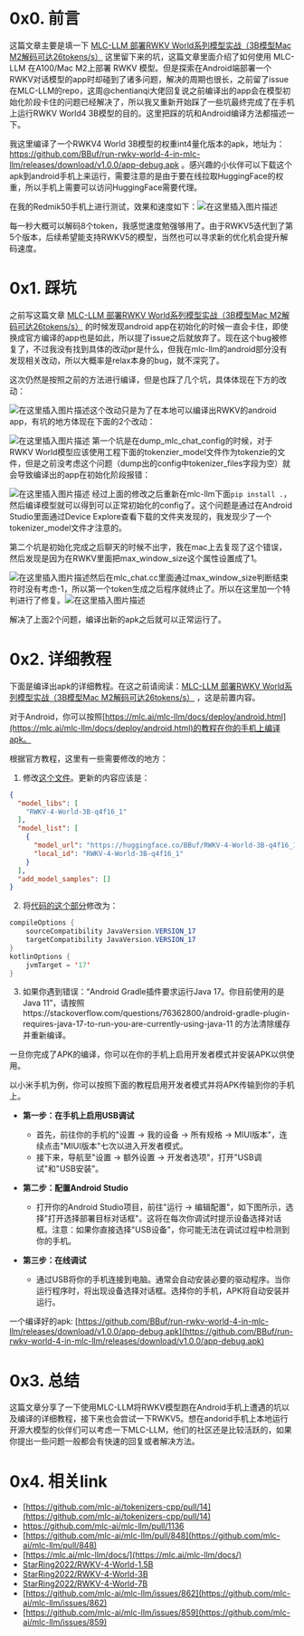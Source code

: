 # 0x0. 前言
这篇文章主要是填一下 [MLC-LLM 部署RWKV World系列模型实战（3B模型Mac M2解码可达26tokens/s）](https://mp.weixin.qq.com/s/4a9yC4LedJRUKl8UtV9qtQ) 这里留下来的坑，这篇文章里面介绍了如何使用 MLC-LLM 在A100/Mac M2上部署 RWKV 模型。但是探索在Android端部署一个RWKV对话模型的app时却碰到了诸多问题，解决的周期也很长，之前留了issue在MLC-LLM的repo，这周@chentianqi大佬回复说之前编译出的app会在模型初始化阶段卡住的问题已经解决了，所以我又重新开始踩了一些坑最终完成了在手机上运行RWKV World4 3B模型的目的。这里把踩的坑和Android编译方法都描述一下。

我这里编译了一个RWKV4 World 3B模型的权重int4量化版本的apk，地址为：https://github.com/BBuf/run-rwkv-world-4-in-mlc-llm/releases/download/v1.0.0/app-debug.apk 。感兴趣的小伙伴可以下载这个apk到android手机上来运行，需要注意的是由于要在线拉取HuggingFace的权重，所以手机上需要可以访问HuggingFace需要代理。

在我的Redmik50手机上进行测试，效果和速度如下：![在这里插入图片描述](https://img-blog.csdnimg.cn/a1dbc73470574089ab19ca994c0d8345.png)

每一秒大概可以解码8个token，我感觉速度勉强够用了。由于RWKV5迭代到了第5个版本，后续希望能支持RWKV5的模型，当然也可以寻求新的优化机会提升解码速度。
# 0x1. 踩坑
之前写这篇文章 [MLC-LLM 部署RWKV World系列模型实战（3B模型Mac M2解码可达26tokens/s）](https://mp.weixin.qq.com/s/4a9yC4LedJRUKl8UtV9qtQ)  的时候发现android app在初始化的时候一直会卡住，即使换成官方编译的app也是如此，所以提了issue之后就放弃了。现在这个bug被修复了，不过我没有找到具体的改动pr是什么，但我在mlc-llm的android部分没有发现相关改动，所以大概率是relax本身的bug，就不深究了。

这次仍然是按照之前的方法进行编译，但是也踩了几个坑，具体体现在下方的改动：

![在这里插入图片描述](https://img-blog.csdnimg.cn/55917082d66a4212bd7cc1ac394d9534.png)这个改动只是为了在本地可以编译出RWKV的android app，有坑的地方体现在下面的2个改动：

![在这里插入图片描述](https://img-blog.csdnimg.cn/88959131aafa4efa8422c9a64bd9d20c.png)
第一个坑是在dump_mlc_chat_config的时候，对于RWKV World模型应该使用工程下面的tokenzier_model文件作为tokenzie的文件，但是之前没考虑这个问题（dump出的config中tokenizer_files字段为空）就会导致编译出的app在初始化阶段报错：

![在这里插入图片描述](https://img-blog.csdnimg.cn/98dad8bf4d3347fb838d0a31e85060a4.png)
经过上面的修改之后重新在mlc-llm下面`pip install .`，然后编译模型就可以得到可以正常初始化的config了。这个问题是通过在Android Studio里面通过Device Explore查看下载的文件夹发现的，我发现少了一个tokenizer_model文件才注意的。

第二个坑是初始化完成之后聊天的时候不出字，我在mac上去复现了这个错误，然后发现是因为在RWKV里面把max_window_size这个属性设置成了1。

![在这里插入图片描述](https://img-blog.csdnimg.cn/9e0c40818d8b431ca523cecc87799bac.png)然后在mlc_chat.cc里面通过max_window_size判断结束符时没有考虑-1，所以第一个token生成之后程序就终止了。所以在这里加一个特判进行了修复。![在这里插入图片描述](https://img-blog.csdnimg.cn/3b636694c7ad4945aeebb5cb4a8e9cf1.png)

解决了上面2个问题，编译出新的apk之后就可以正常运行了。

# 0x2. 详细教程
下面是编译出apk的详细教程。在这之前请阅读：[MLC-LLM 部署RWKV World系列模型实战（3B模型Mac M2解码可达26tokens/s）](https://mp.weixin.qq.com/s/4a9yC4LedJRUKl8UtV9qtQ)  ，这是前置内容。

对于Android，你可以按照[https://mlc.ai/mlc-llm/docs/deploy/android.html](https://mlc.ai/mlc-llm/docs/deploy/android.html)的教程在你的手机上编译apk。

根据官方教程，这里有一些需要修改的地方：
1. 修改[这个文件](https://github.com/mlc-ai/mlc-llm/blob/main/android/MLCChat/app/src/main/assets/app-config.json)。更新的内容应该是：
```json
{
  "model_libs": [
    "RWKV-4-World-3B-q4f16_1"
  ],
  "model_list": [
    {
      "model_url": "https://huggingface.co/BBuf/RWKV-4-World-3B-q4f16_1/",
      "local_id": "RWKV-4-World-3B-q4f16_1"
    }
  ],
  "add_model_samples": []
}
```
2. 将[代码的这个部分](https://github.com/mlc-ai/mlc-llm/blob/main/android/MLCChat/app/build.gradle#L35-L41)修改为：
```java
compileOptions {
    sourceCompatibility JavaVersion.VERSION_17
    targetCompatibility JavaVersion.VERSION_17
}
kotlinOptions {
    jvmTarget = '17'
}
```
3. 如果你遇到错误：“Android Gradle插件要求运行Java 17。你目前使用的是Java 11”，请按照https://stackoverflow.com/questions/76362800/android-gradle-plugin-requires-java-17-to-run-you-are-currently-using-java-11 的方法清除缓存并重新编译。

一旦你完成了APK的编译，你可以在你的手机上启用开发者模式并安装APK以供使用。

以小米手机为例，你可以按照下面的教程启用开发者模式并将APK传输到你的手机上。

- **第一步：在手机上启用USB调试**
  - 首先，前往你的手机的"设置 -> 我的设备 -> 所有规格 -> MIUI版本"，连续点击"MIUI版本"七次以进入开发者模式。
  - 接下来，导航至"设置 -> 额外设置 -> 开发者选项"，打开"USB调试"和"USB安装"。

- **第二步：配置Android Studio**
  - 打开你的Android Studio项目，前往"运行 -> 编辑配置"，如下图所示，选择"打开选择部署目标对话框"。这将在每次你调试时提示设备选择对话框。注意：如果你直接选择"USB设备"，你可能无法在调试过程中检测到你的手机。

- **第三步：在线调试**
  - 通过USB将你的手机连接到电脑。通常会自动安装必要的驱动程序。当你运行程序时，将出现设备选择对话框。选择你的手机，APK将自动安装并运行。

一个编译好的apk: [https://github.com/BBuf/run-rwkv-world-4-in-mlc-llm/releases/download/v1.0.0/app-debug.apk](https://github.com/BBuf/run-rwkv-world-4-in-mlc-llm/releases/download/v1.0.0/app-debug.apk)


# 0x3. 总结
这篇文章分享了一下使用MLC-LLM将RWKV模型跑在Android手机上遭遇的坑以及编译的详细教程，接下来也会尝试一下RWKV5。想在andorid手机上本地运行开源大模型的伙伴们可以考虑一下MLC-LLM，他们的社区还是比较活跃的，如果你提出一些问题一般都会有快速的回复或者解决方法。

# 0x4. 相关link
- [https://github.com/mlc-ai/tokenizers-cpp/pull/14](https://github.com/mlc-ai/tokenizers-cpp/pull/14)
- https://github.com/mlc-ai/mlc-llm/pull/1136
- [https://github.com/mlc-ai/mlc-llm/pull/848](https://github.com/mlc-ai/mlc-llm/pull/848)
- [https://mlc.ai/mlc-llm/docs/](https://mlc.ai/mlc-llm/docs/)
- [StarRing2022/RWKV-4-World-1.5B](https://huggingface.co/StarRing2022/RWKV-4-World-1.5B)
- [StarRing2022/RWKV-4-World-3B](https://huggingface.co/StarRing2022/RWKV-4-World-3B)
- [StarRing2022/RWKV-4-World-7B](https://huggingface.co/StarRing2022/RWKV-4-World-7B)
- [https://github.com/mlc-ai/mlc-llm/issues/862](https://github.com/mlc-ai/mlc-llm/issues/862)
- [https://github.com/mlc-ai/mlc-llm/issues/859](https://github.com/mlc-ai/mlc-llm/issues/859)



